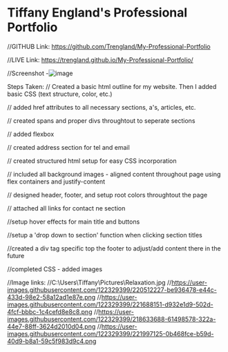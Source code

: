 # Tiffany England's Professional Portfolio

//GITHUB Link: https://github.com/Trengland/My-Professional-Portfolio

//LIVE Link: https://trengland.github.io/My-Professional-Portfolio/

//Screenshot -![image](https://github.com/Trengland/My-Professional-Portfolio/assets/122329399/dc01a56b-822a-4c6f-822d-4536e37bf1ac)



Steps Taken:
// Created a basic html outline for my website. Then I added basic CSS (text structure, color, etc.)

// added href attributes to all necessary sections, a's, articles, etc.

// created spans and proper divs throughtout to seperate sections

// added flexbox

// created address section for tel and email

// created structured html setup for easy CSS incorporation

// included all background images - aligned content throughout page using flex containers and justify-content

// designed header, footer, and setup root colors throughtout the page

// attached all links for contact ne section

//setup hover effects for main title and buttons

//setup a 'drop down to section' function when clicking section titles

//created a div tag specific top the footer to adjust/add content there in the future

//completed CSS - added images


//Image links:
//C:\Users\Tiffany\Pictures\Relaxation.jpg
//https://user-images.githubusercontent.com/122329399/220512227-be936478-e44c-433d-98e2-58a12ad1e87e.png
//https://user-images.githubusercontent.com/122329399/221688151-d932e1d9-502d-4fcf-bbbc-1c4cefd8e8c8.png
//https://user-images.githubusercontent.com/122329399/218633688-61498578-322a-44e7-88ff-3624d2010d04.png
//https://user-images.githubusercontent.com/122329399/221997125-0b468fce-b59d-40d9-b8a1-59c5f983d9c4.png
